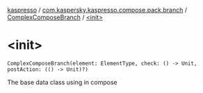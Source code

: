 [kaspresso](../../index.md) / [com.kaspersky.kaspresso.compose.pack.branch](../index.md) / [ComplexComposeBranch](index.md) / [&lt;init&gt;](./-init-.md)

# &lt;init&gt;

`ComplexComposeBranch(element: ElementType, check: () -> Unit, postAction: (() -> Unit)?)`

The base data class using in compose

